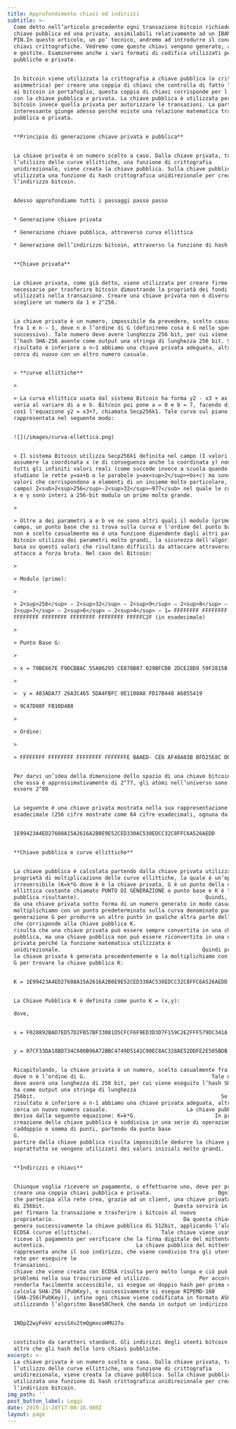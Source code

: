 ```yaml
---
title: Approfondimento chiavi ed indirizzi
subtitle: >-
  Come detto nell’articolo precedente ogni transazione bitcoin richiede una
  chiave pubblica ed una privata, assimilabili relativamente ad un IBAN ed ad un
  PIN.In questo articolo, un po’ tecnico, andremo ad introdurre il concetto di
  chiavi crittografiche. Vedremo come queste chiavi vengono generate, archiviate
  e gestite. Esamineremo anche i vari formati di codifica utilizzati per chiavi
  pubbliche e private.


  In bitcoin viene utilizzata la crittografia a chiave pubblica (o crittografia
  asimmetrica) per creare una coppia di chiavi che controlla di fatto l’accesso
  ai bitcoin in portafoglio, questa coppia di chiavi corrisponde per l’appunto
  con la chiave pubblica e privata. La chiave pubblica è utilizzata per ricevere
  bitcoin invece quella privata per autorizzare le transazioni. La parte
  interessante giunge adesso perché esiste una relazione matematica tra chiave
  pubblica e privata.


  **Principio di generazione chiave privata e pubblica**


  La chiave privata è un numero scelto a caso. Dalla chiave privata, tramite
  l’utilizzo delle curve ellittiche, una funzione di crittografia
  unidirezionale, viene creata la chiave pubblica. Sulla chiave pubblica viene
  utilizzata una funzione di hash crittografica unidirezionale per creare
  l’indirizzo bitcoin.


  Adesso approfondiamo tutti i passaggi passo passo


  * Generazione chiave privata

  * Generazione chiave pubblica, attraverso curva ellittica

  * Generazione dell’indirizzo bitcoin, attraverso la funzione di hash


  **Chiave privata**


  La chiave privata, come già detto, viene utilizzata per creare firme che sono
  necessarie per trasferire bitcoin dimostrando la proprietà dei fondi
  utilizzati nella transazione. Creare una chiave privata non è diverso dallo
  scegliere un numero da 1 e 2^256.


  La chiave privata è un numero, impossibile da prevedere, scelto casualmente
  fra 1 e n − 1, dove n è l’ordine di G (definiremo cosa è G nello specchietto
  successivo). Tale numero deve avere lunghezza 256 bit, per cui viene eseguito
  l’hash SHA-256 avente come output una stringa di lunghezza 256 bit. Se il
  risultato è inferiore a n−1 abbiamo una chiave privata adeguata, altrimenti si
  cerca di nuovo con un altro numero casuale.


  > **curve ellittiche**

  >

  > La curva ellittica usata dal sistema Bitcoin ha forma y2 - x3 + ax + b, che
  varia al variare di a e b. Bitcoin poi pone a = 0 e b = 7, facendo diventare
  così l'equazione y2 = x3+7, chiamata Secp256k1. Tale curva sul piano reale è
  rappresentata nel seguente modo:


  ![](/images/curva-ellettica.png)


  > Il sistema Bitcoin utilizza Secp256k1 definita nel campo (I valori che può
  assumere la coordinata x (e di conseguenza anche la coordinata y) non sono
  tutti gli infiniti valori reali (come succede invece a scuola quando si
  studiano le rette y=ax+b o le parabole y=ax<sup>2</sup>+bx+c) ma sono solo i
  valori che corrispondono a elementi di un insieme molto particolare, detto
  campo) Z<sub>2<sup>256</sup>-2<sup>32</sup>—977</sub> nel quale le coordinate
  x e y sono interi a 256-bit modulo un primo molto grande.

  >

  > Oltre a dei parametri a e b ve ne sono altri quali il modulo (primo) del
  campo, un punto base che si trova sulla curva e l'ordine del punto base, che
  non è scelto casualmente ma è una funzione dipendente dagli altri parametri.
  Bitcoin utilizza dei parametri molto grandi, la sicurezza dell'algoritmo si
  basa su questi valori che risultano difficili da attaccare attraverso un
  attacco a forza bruta. Nel caso del Bitcoin:

  >

  > Modulo (primo):

  >

  > 2<sup>256</sup> – 2<sup>32</sup> – 2<sup>9</sup> – 2<sup>8</sup> –
  2<sup>7</sup> – 2<sup>6</sup> – 2<sup>4</sup> – 1= FFFFFFFF FFFFFFFF FFFFFFFF
  FFFFFFFF FFFFFFFF FFFFFFFF FFFFFFFF FFFFFC2F (in esadecimale)

  >

  > Punto Base G:

  >

  > x = 79BE667E F9DCBBAC 55A06295 CE870B07 029BFCDB 2DCE28D9 59F2815B 16F81798

  >

  >  y = 483ADA77 26A3C465 5DA4FBFC 0E1108A8 FD17B448 A6855419

  > 9C47D08F FB10D4B8

  >

  > Ordine: 

  >

  > FFFFFFFF FFFFFFFF FFFFFFFF FFFFFFFE BAAED- CE6 AF48A03B BFD25E8C D0364141


  Per darvi un’idea della dimensione dello spazio di una chiave bitcoin si pensi
  che essa è approssimativamente di 2^77, gli atomi nell’universo sono stimati
  essere 2^80


  La seguente è una chiave privata mostrata nella sua rappresentazione
  esadecimale (256 cifre mostrate come 64 cifre esadecimali, ognuna da 4 bit):


  1E99423A4ED27608A15A2616A2B0E9E52CED330AC530EDCC32C8FFC6A526AEDD


  **Chiave pubblica e curve ellittiche**


  La chiave pubblica è calcolata partendo dalla chiave privata utilizzando la
  proprietà di moltiplicazione delle curve ellittiche, la quale è un’operazione
  irreversibile (K=k*G dove k è la chiave privata, G è un punto della curva
  ellittica costante chiamato PUNTO DI GENERAZIONE o punto base e K è la chiave
  pubblica risultante).                                        Quindi, partendo
  da una chiave privata sotto forma di un numero generato in modo casuale k, lo
  moltiplichiamo con un punto predeterminato sulla curva denominato punto di
  generazione G per produrre un altro punto in qualche altra parte della curva,
  che corrisponde alla chiave pubblica K.                                 Ne
  risulta che una chiave privata può essere sempre convertita in una chiave
  pubblica, ma una chiave pubblica non può essere riconvertita in una chiave
  privata perché la funzione matematica utilizzata è
  unidirezionale.                                             Quindi prendiamo
  la chiave privata k generata precedentemente e la moltiplichiamo con il punto
  G per trovare la chiave pubblica K:


  K = 1E99423A4ED27608A15A2616A2B0E9E52CED330AC530EDCC32C8FFC6A526AEDD * G


  La Chiave Pubblica K è definita come punto K = (x,y):

  dove,


  x = F028892BAD7ED57D2FB57BF33081D5CFCF6F9ED3D3D7F159C2E2FFF579DC341A


  y = 07CF33DA18BD734C600B96A72BBC4749D5141C90EC8AC328AE52DDFE2E505BDB


  Ricapitolando, la chiave privata è un numero, scelto casualmente fra 1 e n-1,
  dove n è l’ordine di G.                                        Tale numero
  deve avere una lunghezza di 256 bit, per cui viene eseguito l’hash SHA-256 che
  ha come output una stringa di lunghezza
  256bit.                                                           Se il
  risultato è inferiore a n-1 abbiamo una chiave privata adeguata, altrimenti si
  cerca un nuovo numero casuale.                         La chiave pubblica si
  deriva dalla seguente equazione: K=k*G.                         In pratica, la
  creazione della chiave pubblica è suddivisa in una serie di operazioni
  raddoppio e somma di punti, partendo da punto base
  G.                                                                    A
  partire dalla chiave pubblica risulta impossibile dedurre la chiave privata,
  soprattutto se vengono utilizzati dei valori iniziali molto grandi.


  **Indirizzi e chiavi**


  Chiunque voglia ricevere un pagamento, o effettuarne uno, deve per prima cosa
  creare una coppia chiavi pubblica e privata.                     Ogni utente
  che partecipa alla rete crea, grazie ad un client, una chiave privata casuale
  di 256bit.                                         Questa servirà in seguito
  per firmare la transazione e trasferire i bitcoin al nuovo
  proprietario.                                         Da questa chiave si
  genera successivamente la chiave pubblica di 512bit, applicando l’algoritmo
  ECDSA (curve ellittiche).                      Tale chiave viene usata da chi
  riceve il pagamento per verificare che la firma digitale del mittente sia
  autentica.                             La chiave pubblica del mittente
  rappresenta anche il suo indirizzo, che viene condiviso tra gli utenti della
  rete per eseguire le
  transazioni.                                                               La
  chiave che viene creata con ECDSA risulta però molto lunga e ciò può causare
  problemi nella sua trascrizione ed utilizzo.               Per accorciarla e
  renderla facilmente accessibile, si esegue un doppio hash per prima cosa si
  calcola SHA-256 (PubKey), e successivamente si esegue RIPEMD-160
  (SHA-256(PubKey)), infine ogni chiave viene codificata in formato ASCII
  utilizzando l’algoritmo Base58Check che manda in output un indirizzo del tipo:


  1NDpZ2wyFekV ezssSXv2tmQgmxcoHMUJ7u


  costituito da caratteri standard. Gli indirizzi degli utenti bitcoin non sono
  altro che gli hash delle loro chiavi pubbliche.
excerpt: >-
  La chiave privata è un numero scelto a caso. Dalla chiave privata, tramite
  l’utilizzo delle curve ellittiche, una funzione di crittografia
  unidirezionale, viene creata la chiave pubblica. Sulla chiave pubblica viene
  utilizzata una funzione di hash crittografica unidirezionale per creare
  l’indirizzo bitcoin.
img_path: ''
post_button_label: Leggi
date: 2019-11-28T17:00:16.980Z
layout: page
---
```


